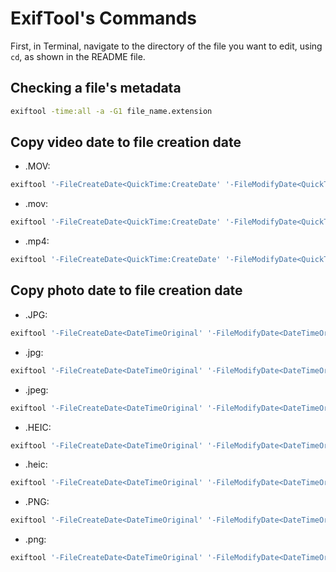 # ExifTool's Commands
First, in Terminal, navigate to the directory of the file you want to edit, using `cd`, as shown in the README file.

## Checking a file's metadata
```Bash
exiftool -time:all -a -G1 file_name.extension
```

## Copy video date to file creation date
- .MOV:  
```Bash
exiftool '-FileCreateDate<QuickTime:CreateDate' '-FileModifyDate<QuickTime:CreateDate' -overwrite_original *.MOV
```
- .mov:  
```Bash
exiftool '-FileCreateDate<QuickTime:CreateDate' '-FileModifyDate<QuickTime:CreateDate' -overwrite_original *.mov
```
- .mp4:  
```Bash
exiftool '-FileCreateDate<QuickTime:CreateDate' '-FileModifyDate<QuickTime:CreateDate' -overwrite_original *.mp4
```

## Copy photo date to file creation date
- .JPG:  
```Bash
exiftool '-FileCreateDate<DateTimeOriginal' '-FileModifyDate<DateTimeOriginal' -overwrite_original *.JPG
```
- .jpg:  
```Bash
exiftool '-FileCreateDate<DateTimeOriginal' '-FileModifyDate<DateTimeOriginal' -overwrite_original *.jpg
```
- .jpeg:  
```Bash
exiftool '-FileCreateDate<DateTimeOriginal' '-FileModifyDate<DateTimeOriginal' -overwrite_original *.jpeg
```
- .HEIC:  
```Bash
exiftool '-FileCreateDate<DateTimeOriginal' '-FileModifyDate<DateTimeOriginal' -overwrite_original *.HEIC
```
- .heic:  
```Bash
exiftool '-FileCreateDate<DateTimeOriginal' '-FileModifyDate<DateTimeOriginal' -overwrite_original *.heic
```
- .PNG:  
```Bash
exiftool '-FileCreateDate<DateTimeOriginal' '-FileModifyDate<DateTimeOriginal' -overwrite_original *.PNG
```
- .png:  
```Bash
exiftool '-FileCreateDate<DateTimeOriginal' '-FileModifyDate<DateTimeOriginal' -overwrite_original *.png
```
